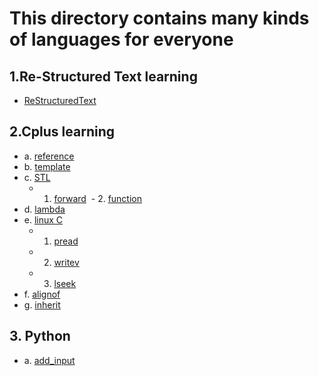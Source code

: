 # This directory contains many kinds of languages for everyone
## 1.Re-Structured Text learning
- [ReStructuredText](./ReStructuredText.rst)
## 2.Cplus learning
- a. [reference](./C_plus/reference/)
- b. [template](./C_plus/template/)
- c. [STL](./C_plus/STL/)
  - 1. [forward](./C_plus/STL/forward/)
  - 2. [function](./C_plus/STL/function)
- d. [lambda](./C_plus/lambda/)
- e. [linux C](./C_plus/linux_c/)
  - 1. [pread](./C_plus/linux_c/pread/)
  - 2. [writev](./C_plus/linux_c/writev/)
  - 3. [lseek](./C_plus/linux_c/lseek/)
- f. [alignof](./C_plus/alignof/)
- g. [inherit](./C_plus/inherit/)
## 3. Python
- a. [add_input](./python/add_input.py)

